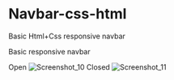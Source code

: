 # Navbar-css-html
Basic Html+Css responsive navbar


Basic responsive navbar 

Open
![Screenshot_10](https://user-images.githubusercontent.com/49923037/113815545-b8934c80-9749-11eb-9d47-b1f568c86d36.png)
Closed
![Screenshot_11](https://user-images.githubusercontent.com/49923037/113815563-bdf09700-9749-11eb-92a1-532d22465541.png)
